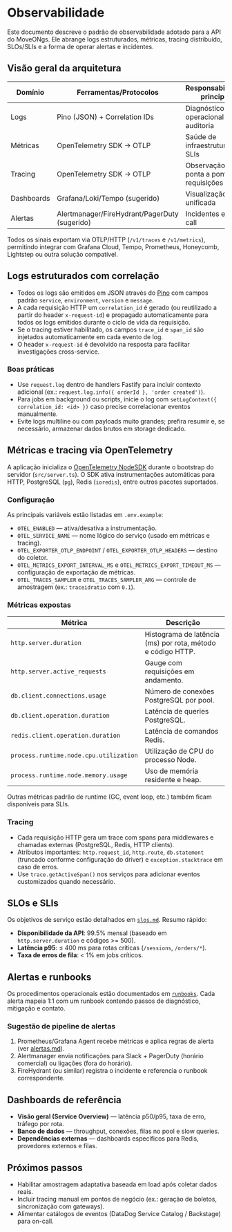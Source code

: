 # Observabilidade

Este documento descreve o padrão de observabilidade adotado para a API do MoveONgs. Ele abrange logs estruturados, métricas, tracing distribuído, SLOs/SLIs e a forma de operar alertas e incidentes.

## Visão geral da arquitetura

| Domínio       | Ferramentas/Protocolos | Responsabilidade principal |
| ------------- | ---------------------- | -------------------------- |
| Logs          | Pino (JSON) + Correlation IDs | Diagnóstico operacional e auditoria |
| Métricas      | OpenTelemetry SDK → OTLP | Saúde de infraestrutura e SLIs |
| Tracing       | OpenTelemetry SDK → OTLP | Observação ponta a ponta das requisições |
| Dashboards    | Grafana/Loki/Tempo (sugerido) | Visualização unificada |
| Alertas       | Alertmanager/FireHydrant/PagerDuty (sugerido) | Incidentes e on-call |

Todos os sinais exportam via OTLP/HTTP (`/v1/traces` e `/v1/metrics`), permitindo integrar com Grafana Cloud, Tempo, Prometheus, Honeycomb, Lightstep ou outra solução compatível.

## Logs estruturados com correlação

* Todos os logs são emitidos em JSON através do [Pino](https://getpino.io) com campos padrão `service`, `environment`, `version` e `message`.
* A cada requisição HTTP um `correlation_id` é gerado (ou reutilizado a partir do header `x-request-id`) e propagado automaticamente para todos os logs emitidos durante o ciclo de vida da requisição.
* Se o tracing estiver habilitado, os campos `trace_id` e `span_id` são injetados automaticamente em cada evento de log.
* O header `x-request-id` é devolvido na resposta para facilitar investigações cross-service.

### Boas práticas

* Use `request.log` dentro de handlers Fastify para incluir contexto adicional (ex.: `request.log.info({ orderId }, 'order created')`).
* Para jobs em background ou scripts, inicie o log com `setLogContext({ correlation_id: <id> })` caso precise correlacionar eventos manualmente.
* Evite logs multiline ou com payloads muito grandes; prefira resumir e, se necessário, armazenar dados brutos em storage dedicado.

## Métricas e tracing via OpenTelemetry

A aplicação inicializa o [OpenTelemetry NodeSDK](https://opentelemetry.io/docs/instrumentation/js) durante o bootstrap do servidor (`src/server.ts`). O SDK ativa instrumentações automáticas para HTTP, PostgreSQL (`pg`), Redis (`ioredis`), entre outros pacotes suportados.

### Configuração

As principais variáveis estão listadas em `.env.example`:

* `OTEL_ENABLED` — ativa/desativa a instrumentação.
* `OTEL_SERVICE_NAME` — nome lógico do serviço (usado em métricas e tracing).
* `OTEL_EXPORTER_OTLP_ENDPOINT` / `OTEL_EXPORTER_OTLP_HEADERS` — destino do coletor.
* `OTEL_METRICS_EXPORT_INTERVAL_MS` e `OTEL_METRICS_EXPORT_TIMEOUT_MS` — configuração de exportação de métricas.
* `OTEL_TRACES_SAMPLER` e `OTEL_TRACES_SAMPLER_ARG` — controle de amostragem (ex.: `traceidratio` com `0.1`).

### Métricas expostas

| Métrica                                   | Descrição                                                      |
| ----------------------------------------- | -------------------------------------------------------------- |
| `http.server.duration`                    | Histograma de latência (ms) por rota, método e código HTTP.     |
| `http.server.active_requests`             | Gauge com requisições em andamento.                             |
| `db.client.connections.usage`             | Número de conexões PostgreSQL por pool.                         |
| `db.client.operation.duration`            | Latência de queries PostgreSQL.                                 |
| `redis.client.operation.duration`         | Latência de comandos Redis.                                     |
| `process.runtime.node.cpu.utilization`    | Utilização de CPU do processo Node.                             |
| `process.runtime.node.memory.usage`       | Uso de memória residente e heap.                                |

Outras métricas padrão de runtime (GC, event loop, etc.) também ficam disponíveis para SLIs.

### Tracing

* Cada requisição HTTP gera um trace com spans para middlewares e chamadas externas (PostgreSQL, Redis, HTTP clients).
* Atributos importantes: `http.request_id`, `http.route`, `db.statement` (truncado conforme configuração do driver) e `exception.stacktrace` em caso de erros.
* Use `trace.getActiveSpan()` nos serviços para adicionar eventos customizados quando necessário.

## SLOs e SLIs

Os objetivos de serviço estão detalhados em [`slos.md`](./slos.md). Resumo rápido:

* **Disponibilidade da API**: 99.5% mensal (baseado em `http.server.duration` e códigos >= 500).
* **Latência p95**: ≤ 400 ms para rotas críticas (`/sessions`, `/orders/*`).
* **Taxa de erros de fila**: < 1% em jobs críticos.

## Alertas e runbooks

Os procedimentos operacionais estão documentados em [`runbooks`](./runbooks). Cada alerta mapeia 1:1 com um runbook contendo passos de diagnóstico, mitigação e contato.

### Sugestão de pipeline de alertas

1. Prometheus/Grafana Agent recebe métricas e aplica regras de alerta (ver [alertas.md](./alertas.md)).
2. Alertmanager envia notificações para Slack + PagerDuty (horário comercial) ou ligações (fora do horário).
3. FireHydrant (ou similar) registra o incidente e referencia o runbook correspondente.

## Dashboards de referência

* **Visão geral (Service Overview)** — latência p50/p95, taxa de erro, tráfego por rota.
* **Banco de dados** — throughput, conexões, filas no pool e slow queries.
* **Dependências externas** — dashboards específicos para Redis, provedores externos e filas.

## Próximos passos

* Habilitar amostragem adaptativa baseada em load após coletar dados reais.
* Incluir tracing manual em pontos de negócio (ex.: geração de boletos, sincronização com gateways).
* Alimentar catálogos de eventos (DataDog Service Catalog / Backstage) para on-call.
